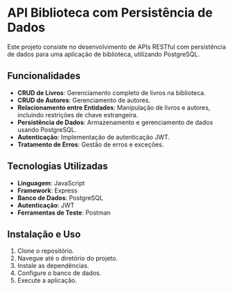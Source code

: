 # API Biblioteca com Persistência de Dados

Este projeto consiste no desenvolvimento de APIs RESTful com persistência de dados para uma aplicação de biblioteca, utilizando PostgreSQL.

## Funcionalidades

- **CRUD de Livros**: Gerenciamento completo de livros na biblioteca.
- **CRUD de Autores**: Gerenciamento de autores.
- **Relacionamento entre Entidades**: Manipulação de livros e autores, incluindo restrições de chave estrangeira.
- **Persistência de Dados**: Armazenamento e gerenciamento de dados usando PostgreSQL.
- **Autenticação**: Implementação de autenticação JWT.
- **Tratamento de Erros**: Gestão de erros e exceções.

## Tecnologias Utilizadas

- **Linguagem**: JavaScript
- **Framework**: Express
- **Banco de Dados**: PostgreSQL
- **Autenticação**: JWT
- **Ferramentas de Teste**: Postman


## Instalação e Uso

1. Clone o repositório.
2. Navegue até o diretório do projeto.
3. Instale as dependências.
4. Configure o banco de dados.
5. Execute a aplicação.



